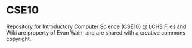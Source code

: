 # CSE10
Repository for Introductory Computer Science (CSE10) @ LCHS
Files and Wiki are property of Evan Wain, and are shared with a creative commons copyright.
